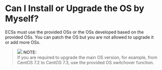 # Can I Install or Upgrade the OS by Myself?<a name="EN-US_TOPIC_0018078520"></a>

ECSs must use the provided OSs or the OSs developed based on the provided OSs. You can patch the OS but you are not allowed to upgrade it or add more OSs.

>![](/images/icon-note.gif) **NOTE:**   
>If you are required to upgrade the main OS version, for example, from CentOS 7.2 to CentOS 7.3, use the provided OS switchover function.  

